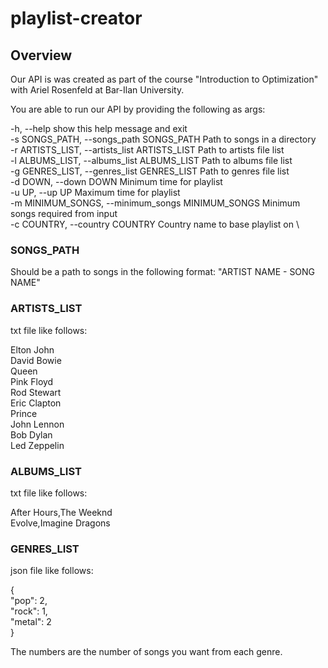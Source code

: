 # playlist-creator
## Overview
Our API is was created as part of the course "Introduction to Optimization" with Ariel Rosenfeld at Bar-Ilan University.

You are able to run our API by providing the following as args:

-h, --help            show this help message and exit \
-s SONGS_PATH, --songs_path SONGS_PATH Path to songs in a directory\
-r ARTISTS_LIST, --artists_list ARTISTS_LIST Path to artists file list \
-l ALBUMS_LIST, --albums_list ALBUMS_LIST Path to albums file list \
-g GENRES_LIST, --genres_list GENRES_LIST Path to genres file list \
-d DOWN, --down DOWN  Minimum time for playlist \
-u UP, --up UP        Maximum time for playlist \
-m MINIMUM_SONGS, --minimum_songs MINIMUM_SONGS Minimum songs required from input\
-c COUNTRY, --country COUNTRY  Country name to base playlist on \

### SONGS_PATH
Should be a path to songs in the following format: "ARTIST NAME - SONG NAME"


### ARTISTS_LIST
txt file like follows:

Elton John \
David Bowie \
Queen \
Pink Floyd \
Rod Stewart \
Eric Clapton \
Prince \
John Lennon \
Bob Dylan \
Led Zeppelin

### ALBUMS_LIST
txt file like follows:

After Hours,The Weeknd \
Evolve,Imagine Dragons

### GENRES_LIST
json file like follows:

{ \
	"pop": 2, \
	"rock": 1, \
	"metal": 2 \
}

The numbers are the number of songs you want from each genre. 